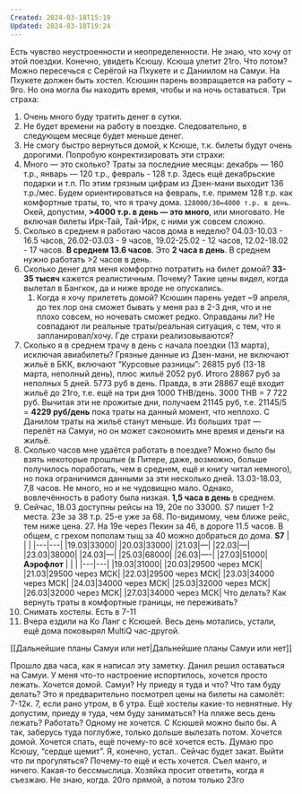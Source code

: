 ```yaml
---
Created: 2024-03-18T15:19
Updated: 2024-03-18T19:24
---
```

Есть чувство неустроенности и неопределенности. Не знаю, что хочу от этой поездки. Конечно, увидеть Ксюшу. Ксюша улетит 21го. Что потом? Можно пересечься с Серёгой на Пхукете и с Даниилом на Самуи. На Пхукете должен быть хостел.
Ксюшин парень возвращается на работу ~ 9го. Но она могла бы находить время, чтобы и на ночь оставаться.
Три страха:
1. Очень много буду тратить денег в сутки.
2. Не будет времени на работу в поездке. Следовательно, в следующем месяце будет меньше денег.
3. Не смогу быстро вернуться домой, к Ксюше, т.к. билеты будут очень дорогими.
Попробую конректизировать эти страхи:
1. Много — это сколько? Траты за последние месяцы: декабрь — 160 т.р., январь — 120 т.р., февраль - 128 т.р. Здесь ещё декабрьские подарки и т.п. По этим грязным цифрам из Дзен-мани выходит 136 т.р./мес. Будем ориентироваться на февраль, т.е. примем 128 т.р. как комфортные траты, то, что я трачу дома. `128000/30=4000 т.р. в день`. Окей, допустим, **>4000 т.р. в день — это много**, или многовато. Не включая билеты Ирк-Тай, Тай-Ирк, с ними уж совсем сложно.
2. Сколько в среднем я работаю часов дома в неделю? 04.03-10.03 - 16.5 часов, 26.02-03.03 - 9 часов, 19.02-25.02 - 12 часов, 12.02-18.02 - 17 часов. **В среднем 13.6 часов**. Это **2 часа в день**. В среднем нужно работать >2 часов в день.
3. Сколько денег для меня комфортно потратить на билет домой? **33-35 тысяч** кажется реалистичным. Почему? Такие цены видел, когда вылетал в Бангкок, да и ниже вроде не опускались.
    1. Когда я хочу прилететь домой? Ксюшин парень уедет ~9 апреля, до тех пор она сможет бывать у меня раз в 2-3 дня, что и не плохо совсем, но ночевать сможет редко.
Оправданы ли? Не совпадают ли реальные траты/реальная ситуация, с тем, что я запланировал/хочу. Где страхи реализовываются?
1. Сколько я в среднем трачу в день с начала поездки (13 марта), исключая авиабилеты? Грязные данные из Дзен-мани, не включают жильё в БКК, включают “Курсовые разницы”: 26815 руб (13-18 марта, неполный день), плюс жильё 2052 руб. Итого 28867 руб за неполных 5 дней. 5773 руб в день. Правда, в эти 28867 ещё входит жильё до 21го, т.е. ещё на три дня 1000 THB/день. 3000 THB = 7 722 руб. Вычитая эти не прожитые дни, получаем 21145 руб, т.е. 21145/5 = **4229 руб/день** пока траты на данный момент, что неплохо. С Данилом траты на жильё станут меньше. Из больших трат — перелёт на Самуи, но он может сэкономить мне время и деньги на жильё.
2. Сколько часов мне удаётся работать в поездке? Можно было бы взять некоторые прошлые (в Питере, даже, возможно, больше получилось поработать, чем в среднем, ещё и книгу читал немного), но пока ограничимся данными за эти несколько дней. 13.03-18.03, 7,8 часов. Не много, но и не чудовищно мало. Однако, вовлечённость в работу была низкая. **1,5 часа в день** в среднем.
3. Сейчас, 18.03 доступны рейсы на 19, 20е по 33000. S7 пишет 1-2 места. 23е за 38 т.р. 25-е уже за 68. По-видимому, чем ближе рейс, тем ниже цена. 27. На 19е через Пекин за 46, в дороге 11.5 часов. В общем, с грехом пополам тыщ за 40 можно добраться до дома.
**S7**
|   |   |
|---|---|
|19.03|33000|
|20.03|33000|
|21.03|—|
|22.03|—|
|23.03|38000|
|24.03|—|
|25.03|68000|
|26.03|—-|
|27.03|51000|
**Аэрофлот**
|   |   |
|---|---|
|19.03|31000|
|20.03|29500 через МСК|
|21.03|29500 через МСК|
|22.03|29500 через МСК|
|23.03|34000 через МСК|
|24.03|34000 через МСК|
|25.03|32000 через МСК|
|26.03|32000 через МСК|
|27.03|34000 через МСК|
Что делать? Как вернуть траты в комфортные границы, не переживать?
1. Снимать хостелы. Есть в 7-11
2. Вчера ездили на Ко Ланг с Ксюшей. Весь день мотались, устали, ещё дома поковырял MultiQ час-другой.
  
[[Дальнейшие планы Самуи или нет|Дальнейшие планы Самуи или нет]]
  
Прошло два часа, как я написал эту заметку. Данил решил оставаться на Самуи. У меня что-то настроение испортилось, хочется просто лежать. Хочется домой. Самуи? Ну приеду я туда и что? Что там буду делать? Это я предварительно посмотрел цены на билеты на самолёт: 7-12к. 7, если рано утром, в 6 утра. Ещё хостелы какие-то невнятные. Ну допустим, приеду я туда, чем буду заниматься? На пляже весь день лежать? Работать? Одному не хочется. С Ксюшей можно было бы. А так, заберусь туда поглубже, только дольше вылезать потом. Хочется домой. Хочется спать, ещё почему-то всё хочется есть. Думаю про Ксюшу, “сердце щемит”. Я, конечно, устал.. Сейчас будет закат. Выйти что ли прогуляться? Почему-то ещё и есть хочется. Съел манго, и ничего. Какая-то бессмыслица. Хозяйка просит ответить, когда я съезжаю. Не знаю, когда. 20го прямой, а потом только 23го